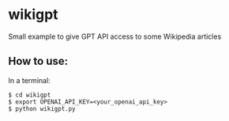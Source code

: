 # wikigpt
Small example to give GPT API access to some Wikipedia articles

## How to use:
In a terminal:
```{bash}
$ cd wikigpt
$ export OPENAI_API_KEY=<your_openai_api_key>
$ python wikigpt.py
```
